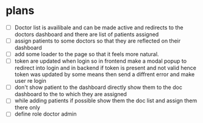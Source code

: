 # plans

-   [ ] Doctor list is availibale and can be made active and redirects to the doctors dashboard and there are list of patients assigned
-   [ ] assign patients to some doctors so that they are reflected on their dashboard
-   [ ] add some loader to the page so that it feels more natural.
-   [ ] token are updated when login so in frontend make a modal popup to redirect into login and in backend if token is present and not valid hence token was updated by some means then send a diffrent error and make user re login
-   [ ] don't show patient to the dashboard directly show them to the doc dashboard to the to which they are assigned
-   [ ] while adding patients if possible show them the doc list and assign them there only
-   [ ] define role doctor admin
